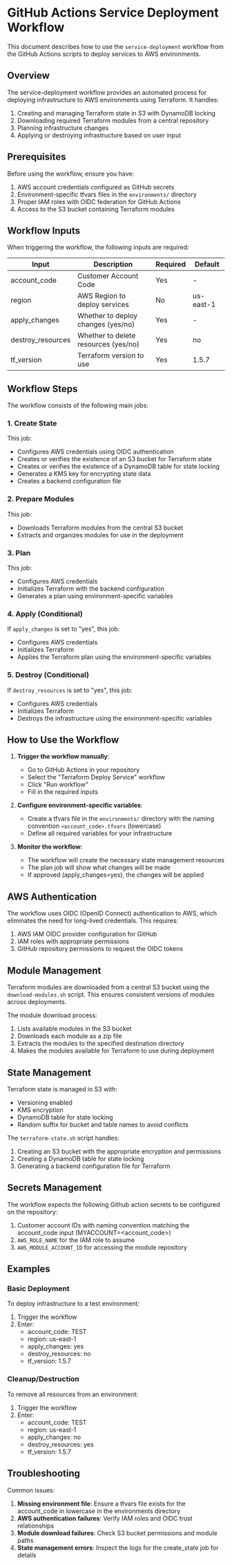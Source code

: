 # GitHub Actions Service Deployment Workflow

This document describes how to use the `service-deployment` workflow from the GitHub Actions scripts to deploy services to AWS environments.

## Overview

The service-deployment workflow provides an automated process for deploying infrastructure to AWS environments using Terraform. It handles:

1. Creating and managing Terraform state in S3 with DynamoDB locking
2. Downloading required Terraform modules from a central repository
3. Planning infrastructure changes
4. Applying or destroying infrastructure based on user input

## Prerequisites

Before using the workflow, ensure you have:

1. AWS account credentials configured as GitHub secrets
2. Environment-specific tfvars files in the `environments/` directory
3. Proper IAM roles with OIDC federation for GitHub Actions
4. Access to the S3 bucket containing Terraform modules

## Workflow Inputs

When triggering the workflow, the following inputs are required:

| Input             | Description                          | Required | Default   |
| ----------------- | ------------------------------------ | -------- | --------- |
| account_code      | Customer Account Code                | Yes      | -         |
| region            | AWS Region to deploy services        | No       | us-east-1 |
| apply_changes     | Whether to deploy changes (yes/no)   | Yes      | -         |
| destroy_resources | Whether to delete resources (yes/no) | Yes      | no        |
| tf_version        | Terraform version to use             | Yes      | 1.5.7     |

## Workflow Steps

The workflow consists of the following main jobs:

### 1. Create State

This job:

- Configures AWS credentials using OIDC authentication
- Creates or verifies the existence of an S3 bucket for Terraform state
- Creates or verifies the existence of a DynamoDB table for state locking
- Generates a KMS key for encrypting state data
- Creates a backend configuration file

### 2. Prepare Modules

This job:

- Downloads Terraform modules from the central S3 bucket
- Extracts and organizes modules for use in the deployment

### 3. Plan

This job:

- Configures AWS credentials
- Initializes Terraform with the backend configuration
- Generates a plan using environment-specific variables

### 4. Apply (Conditional)

If `apply_changes` is set to "yes", this job:

- Configures AWS credentials
- Initializes Terraform
- Applies the Terraform plan using the environment-specific variables

### 5. Destroy (Conditional)

If `destroy_resources` is set to "yes", this job:

- Configures AWS credentials
- Initializes Terraform
- Destroys the infrastructure using the environment-specific variables

## How to Use the Workflow

1. **Trigger the workflow manually**:

   - Go to GitHub Actions in your repository
   - Select the "Terraform Deploy Service" workflow
   - Click "Run workflow"
   - Fill in the required inputs

2. **Configure environment-specific variables**:

   - Create a tfvars file in the `environments/` directory with the naming convention `<account_code>.tfvars` (lowercase)
   - Define all required variables for your infrastructure

3. **Monitor the workflow**:
   - The workflow will create the necessary state management resources
   - The plan job will show what changes will be made
   - If approved (apply_changes=yes), the changes will be applied

## AWS Authentication

The workflow uses OIDC (OpenID Connect) authentication to AWS, which eliminates the need for long-lived credentials. This requires:

1. AWS IAM OIDC provider configuration for GitHub
2. IAM roles with appropriate permissions
3. GitHub repository permissions to request the OIDC tokens

## Module Management

Terraform modules are downloaded from a central S3 bucket using the `download-modules.sh` script. This ensures consistent versions of modules across deployments.

The module download process:

1. Lists available modules in the S3 bucket
2. Downloads each module as a zip file
3. Extracts the modules to the specified destination directory
4. Makes the modules available for Terraform to use during deployment

## State Management

Terraform state is managed in S3 with:

- Versioning enabled
- KMS encryption
- DynamoDB table for state locking
- Random suffix for bucket and table names to avoid conflicts

The `terraform-state.sh` script handles:

1. Creating an S3 bucket with the appropriate encryption and permissions
2. Creating a DynamoDB table for state locking
3. Generating a backend configuration file for Terraform

## Secrets Management

The workflow expects the following Github action secrets to be configured on the repository:

1. Customer account IDs with naming convention matching the account_code input (MYACCOUNT=<account_code>)
2. `AWS_ROLE_NAME` for the IAM role to assume
3. `AWS_MODULE_ACCOUNT_ID` for accessing the module repository

## Examples

### Basic Deployment

To deploy infrastructure to a test environment:

1. Trigger the workflow
2. Enter:
   - account_code: TEST
   - region: us-east-1
   - apply_changes: yes
   - destroy_resources: no
   - tf_version: 1.5.7

### Cleanup/Destruction

To remove all resources from an environment:

1. Trigger the workflow
2. Enter:
   - account_code: TEST
   - region: us-east-1
   - apply_changes: no
   - destroy_resources: yes
   - tf_version: 1.5.7

## Troubleshooting

Common issues:

1. **Missing environment file**: Ensure a tfvars file exists for the account_code in lowercase in the environments directory
2. **AWS authentication failures**: Verify IAM roles and OIDC trust relationships
3. **Module download failures**: Check S3 bucket permissions and module paths
4. **State management errors**: Inspect the logs for the create_state job for details
